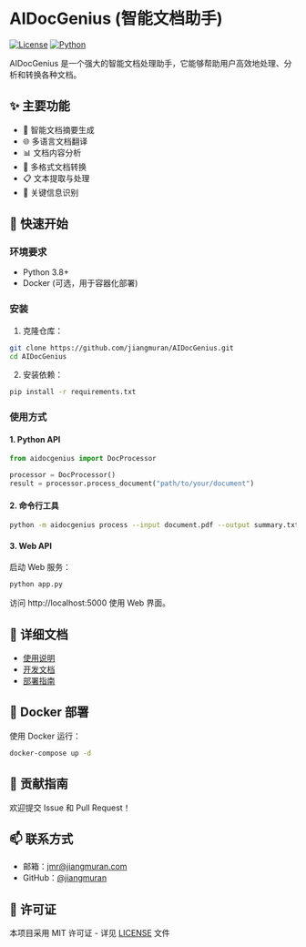 # AIDocGenius (智能文档助手)

[![License](https://img.shields.io/badge/license-MIT-blue.svg)](LICENSE)
[![Python](https://img.shields.io/badge/python-3.8%2B-blue)](https://www.python.org/)

AIDocGenius 是一个强大的智能文档处理助手，它能够帮助用户高效地处理、分析和转换各种文档。

## ✨ 主要功能

- 📝 智能文档摘要生成
- 🌐 多语言文档翻译
- 📊 文档内容分析
- 🔄 多格式文档转换
- 📋 文本提取与处理
- 🎯 关键信息识别

## 🚀 快速开始

### 环境要求

- Python 3.8+
- Docker (可选，用于容器化部署)

### 安装

1. 克隆仓库：
```bash
git clone https://github.com/jiangmuran/AIDocGenius.git
cd AIDocGenius
```

2. 安装依赖：
```bash
pip install -r requirements.txt
```

### 使用方式

#### 1. Python API

```python
from aidocgenius import DocProcessor

processor = DocProcessor()
result = processor.process_document("path/to/your/document")
```

#### 2. 命令行工具

```bash
python -m aidocgenius process --input document.pdf --output summary.txt
```

#### 3. Web API

启动 Web 服务：
```bash
python app.py
```

访问 http://localhost:5000 使用 Web 界面。

## 📖 详细文档

- [使用说明](docs/usage.md)
- [开发文档](docs/development.md)
- [部署指南](docs/deployment.md)

## 🐳 Docker 部署

使用 Docker 运行：

```bash
docker-compose up -d
```

## 🤝 贡献指南

欢迎提交 Issue 和 Pull Request！

## 📫 联系方式

- 邮箱：jmr@jiangmuran.com
- GitHub：[@jiangmuran](https://github.com/jiangmuran)

## 📄 许可证

本项目采用 MIT 许可证 - 详见 [LICENSE](LICENSE) 文件 